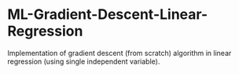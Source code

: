 # ML-Gradient-Descent-Linear-Regression
Implementation of gradient descent (from scratch) algorithm in linear regression (using single independent variable).
